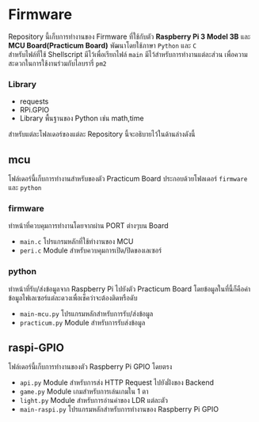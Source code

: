 # Firmware
Repository นี้เก็บการทำงานของ Firmware ที่ใช้กับตัว **Raspberry Pi 3 Model 3B** และ **MCU Board(Practicum Board)** พัฒนาโดยใช้ภาษา `Python` และ `C`  
สำหรับไฟล์ที่ใช้ Shellscript มีไว้เพื่อเรียกไฟล์ `main` มีไว้สำหรับการทำงานแต่ละส่วน เพื่อความสะดวกในการใช้งานร่วมกับไลบรารี่ `pm2`

### Library
- requests
- RPi.GPIO
- Library พื้นฐานของ Python เช่น math,time

สำหรับแต่ละโฟลเดอร์ของแต่ละ Repository นี้จะอธิบายไว้ในด้านล่างดังนี้
## mcu
โฟล์เดอร์นี้เก็บการทำงานสำหรับของตัว Practicum Board ประกอบด้วยโฟลเดอร์ `firmware` และ `python`
### firmware
ทำหน้าที่ควบคุมการทำงานโดยจากผ่าน PORT ต่างๆบน Board
- `main.c` โปรแกรมหลักที่ใช้ทำงานของ MCU
- `peri.c` Module สำหรับควบคุมการเปิด/ปิดของเลเซอร์

### python
ทำหน้าที่รับ/ส่งข้อมูลจาก Raspberry Pi ไปยังตัว Practicum Board โดยข้อมูลในที่นี้ก็คือค่าข้อมูลไฟเลเซอร์แต่ละดวงเพื่อเช็คว่าจะต้องติดหรือดับ
- `main-mcu.py` โปรแกรมหลักสำหรับการรับ/ส่งข้อมูล
- `practicum.py` Module สำหรับการรับส่งข้อมูล

## raspi-GPIO
โฟล์เดอร์นี้เก็บการทำงานของตัว Raspberry Pi GPIO โดยตรง
- `api.py` Module สำหรับการส่ง HTTP Request ไปยังฝั่งของ Backend
- `game.py` Module เกมสำหรับการเล่นเกมใน 1 ตา
- `light.py` Module สำหรับการอ่านค่าของ LDR แต่ละตัว
- `main-raspi.py` โปรแกรมหลักสำหรับการทำงานของ Raspberry Pi GPIO